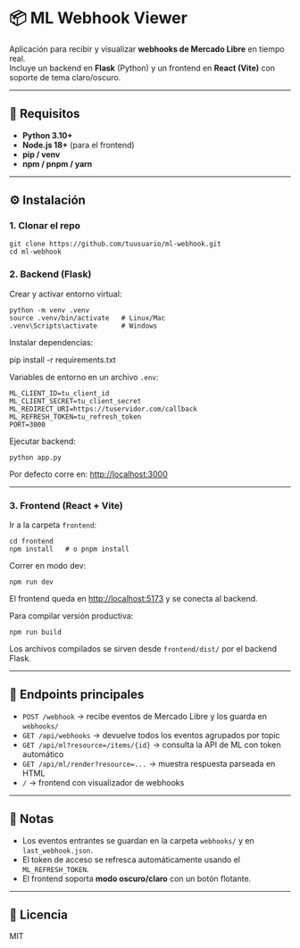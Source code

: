 # 📦 ML Webhook Viewer

Aplicación para recibir y visualizar **webhooks de Mercado Libre** en tiempo real.  
Incluye un backend en **Flask** (Python) y un frontend en **React (Vite)** con soporte de tema claro/oscuro.

---

## 🚀 Requisitos

- **Python 3.10+**
- **Node.js 18+** (para el frontend)
- **pip / venv**
- **npm / pnpm / yarn**

---

## ⚙️ Instalación

### 1. Clonar el repo

    git clone https://github.com/tuusuario/ml-webhook.git
    cd ml-webhook

### 2. Backend (Flask)

Crear y activar entorno virtual:

    python -m venv .venv
    source .venv/bin/activate   # Linux/Mac
    .venv\Scripts\activate      # Windows 

Instalar dependencias:

pip install -r requirements.txt

Variables de entorno en un archivo `.env`:


    ML_CLIENT_ID=tu_client_id
    ML_CLIENT_SECRET=tu_client_secret
    ML_REDIRECT_URI=https://tuservidor.com/callback
    ML_REFRESH_TOKEN=tu_refresh_token
    PORT=3000

Ejecutar backend:

    python app.py
Por defecto corre en: [http://localhost:3000](http://localhost:3000)

---

### 3. Frontend (React + Vite)

Ir a la carpeta `frontend`:

    cd frontend
    npm install   # o pnpm install

Correr en modo dev:

    npm run dev

El frontend queda en [http://localhost:5173](http://localhost:5173) y se conecta al backend.

Para compilar versión productiva:

    npm run build

Los archivos compilados se sirven desde `frontend/dist/` por el backend Flask.

---

## 📡 Endpoints principales

- `POST /webhook` → recibe eventos de Mercado Libre y los guarda en `webhooks/`
- `GET /api/webhooks` → devuelve todos los eventos agrupados por topic
- `GET /api/ml?resource=/items/{id}` → consulta la API de ML con token automático
- `GET /api/ml/render?resource=...` → muestra respuesta parseada en HTML
- `/` → frontend con visualizador de webhooks

---

## 📝 Notas

- Los eventos entrantes se guardan en la carpeta `webhooks/` y en `last_webhook.json`.
- El token de acceso se refresca automáticamente usando el `ML_REFRESH_TOKEN`.
- El frontend soporta **modo oscuro/claro** con un botón flotante.

---

## 📄 Licencia

MIT
